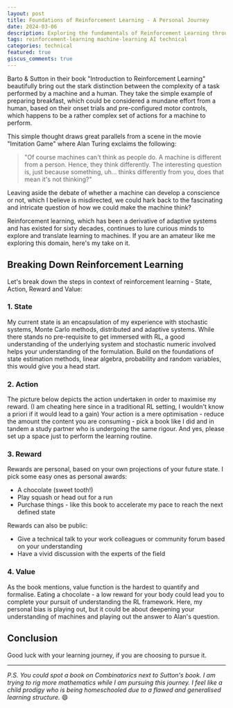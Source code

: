```yaml
---
layout: post
title: Foundations of Reinforcement Learning - A Personal Journey
date: 2024-03-06
description: Exploring the fundamentals of Reinforcement Learning through the lens of a learner, breaking down the key concepts of states, actions, rewards, and values.
tags: reinforcement-learning machine-learning AI technical
categories: technical
featured: true
giscus_comments: true
---
```


Barto & Sutton in their book "Introduction to Reinforcement Learning" beautifully bring out the stark distinction between the complexity of a task performed by a machine and a human. They take the simple example of preparing breakfast, which could be considered a mundane effort from a human, based on their onset trials and pre-configured motor controls, which happens to be a rather complex set of actions for a machine to perform.

This simple thought draws great parallels from a scene in the movie "Imitation Game" where Alan Turing exclaims the following:

> "Of course machines can't think as people do. A machine is different from a person. Hence, they think differently. The interesting question is, just because something, uh... thinks differently from you, does that mean it's not thinking?"

Leaving aside the debate of whether a machine can develop a conscience or not, which I believe is misdirected, we could hark back to the fascinating and intricate question of how we could make the machine think?

Reinforcement learning, which has been a derivative of adaptive systems and has existed for sixty decades, continues to lure curious minds to explore and translate learning to machines. If you are an amateur like me exploring this domain, here's my take on it.

## Breaking Down Reinforcement Learning

Let's break down the steps in context of reinforcement learning - State, Action, Reward and Value:

### 1. State
My current state is an encapsulation of my experience with stochastic systems, Monte Carlo methods, distributed and adaptive systems. While there stands no pre-requisite to get immersed with RL, a good understanding of the underlying system and stochastic numeric involved helps your understanding of the formulation. Build on the foundations of state estimation methods, linear algebra, probability and random variables, this would give you a head start.

### 2. Action
The picture below depicts the action undertaken in order to maximise my reward. (I am cheating here since in a traditional RL setting, I wouldn't know a priori if it would lead to a gain) Your action is a mere optimisation - reduce the amount the content you are consuming - pick a book like I did and in tandem a study partner who is undergoing the same rigour. And yes, please set up a space just to perform the learning routine.

### 3. Reward
Rewards are personal, based on your own projections of your future state. I pick some easy ones as personal awards:
- A chocolate (sweet tooth!)
- Play squash or head out for a run
- Purchase things - like this book to accelerate my pace to reach the next defined state

Rewards can also be public:
- Give a technical talk to your work colleagues or community forum based on your understanding
- Have a vivid discussion with the experts of the field

### 4. Value
As the book mentions, value function is the hardest to quantify and formalise. Eating a chocolate - a low reward for your body could lead you to complete your pursuit of understanding the RL framework. Here, my personal bias is playing out, but it could be about deepening your understanding of machines and playing out the answer to Alan's question.

## Conclusion

Good luck with your learning journey, if you are choosing to pursue it.

---

*P.S. You could spot a book on Combinatorics next to Sutton's book. I am trying to rig more mathematics while I am pursuing this journey. I feel like a child prodigy who is being homeschooled due to a flawed and generalised learning structure.* 😄 
